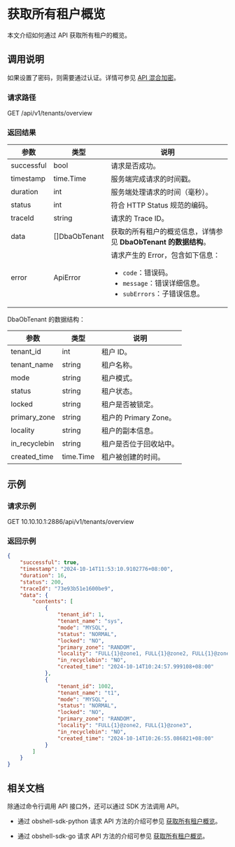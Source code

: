 # 获取所有租户概览

本文介绍如何通过 API 获取所有租户的概览。

## 调用说明

如果设置了密码，则需要通过认证。详情可参见 [API 混合加密](../20.api-hybrid-encryption.md)。

### 请求路径

GET /api/v1/tenants/overview

### 返回结果

| 参数 | 类型 | 说明 |
|------|------|-----|
| successful | bool | 请求是否成功。 |
| timestamp | time.Time | 服务端完成请求的时间戳。 |
| duration | int | 服务端处理请求的时间（毫秒）。 |
| status | int | 符合 HTTP Status 规范的编码。 |
| traceId | string | 请求的 Trace ID。 |
| data | []DbaObTenant | 获取的所有租户的概览信息，详情参见 **DbaObTenant 的数据结构**。 |
| error | ApiError | 请求产生的 Error，包含如下信息：<ul><li><code>code</code>：错误码。</li><li><code>message</code>：错误详细信息。</li><li><code>subErrors</code>：子错误信息。</li></ul> |

DbaObTenant 的数据结构：

| 参数 | 类型 | 说明 |
|-------|------|------|
| tenant_id | int | 租户 ID。 |
| tenant_name | string | 租户名称。 |
| mode | string | 租户模式。 |
| status | string | 租户状态。 |
| locked | string | 租户是否被锁定。 |
| primary_zone | string | 租户的 Primary Zone。 |
| locality | string | 租户的副本信息。 |
| in_recyclebin | string | 租户是否位于回收站中。 |
| created_time | time.Time | 租户被创建的时间。 |

## 示例

### 请求示例

GET 10.10.10.1:2886/api/v1/tenants/overview

### 返回示例

```json
{
    "successful": true,
    "timestamp": "2024-10-14T11:53:10.9102776+08:00",
    "duration": 16,
    "status": 200,
    "traceId": "73e93b51e1600be9",
    "data": {
        "contents": [
            {
                "tenant_id": 1,
                "tenant_name": "sys",
                "mode": "MYSQL",
                "status": "NORMAL",
                "locked": "NO",
                "primary_zone": "RANDOM",
                "locality": "FULL{1}@zone1, FULL{1}@zone2, FULL{1}@zone3",
                "in_recyclebin": "NO",
                "created_time": "2024-10-14T10:24:57.999108+08:00"
            },
            {
                "tenant_id": 1002,
                "tenant_name": "t1",
                "mode": "MYSQL",
                "status": "NORMAL",
                "locked": "NO",
                "primary_zone": "RANDOM",
                "locality": "FULL{1}@zone2, FULL{1}@zone3",
                "in_recyclebin": "NO",
                "created_time": "2024-10-14T10:26:55.086821+08:00"
            }
        ]
    }
}
```

## 相关文档

除通过命令行调用 API 接口外，还可以通过 SDK 方法调用 API。

* 通过 obshell-sdk-python 请求 API 方法的介绍可参见 [获取所有租户概览](../../500.obshell-sdk-reference/100.python/500.tenant-management/1500.query-all-tenants-of-python.md)。

* 通过 obshell-sdk-go 请求 API 方法的介绍可参见 [获取所有租户概览](../../500.obshell-sdk-reference/200.go/500.tenant-management/1500.query-all-tenants-of-go.md)。
